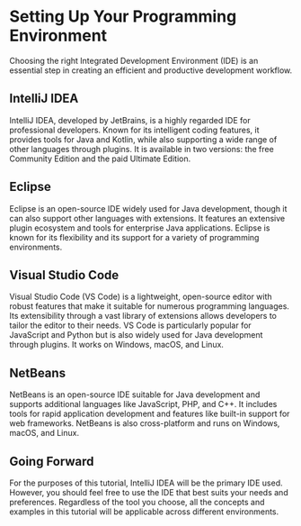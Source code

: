 # Setting Up Your Programming Environment

Choosing the right Integrated Development Environment (IDE) is an essential step in creating an efficient and productive development workflow.

## IntelliJ IDEA

IntelliJ IDEA, developed by JetBrains, is a highly regarded IDE for professional developers. Known for its intelligent coding features, it provides tools for Java and Kotlin, while also supporting a wide range of other languages through plugins. It is available in two versions: the free Community Edition and the paid Ultimate Edition.

## Eclipse

Eclipse is an open-source IDE widely used for Java development, though it can also support other languages with extensions. It features an extensive plugin ecosystem and tools for enterprise Java applications. Eclipse is known for its flexibility and its support for a variety of programming environments.

## Visual Studio Code

Visual Studio Code (VS Code) is a lightweight, open-source editor with robust features that make it suitable for numerous programming languages. Its extensibility through a vast library of extensions allows developers to tailor the editor to their needs. VS Code is particularly popular for JavaScript and Python but is also widely used for Java development through plugins. It works on Windows, macOS, and Linux.

## NetBeans

NetBeans is an open-source IDE suitable for Java development and supports additional languages like JavaScript, PHP, and C++. It includes tools for rapid application development and features like built-in support for web frameworks. NetBeans is also cross-platform and runs on Windows, macOS, and Linux.

## Going Forward

For the purposes of this tutorial, IntelliJ IDEA will be the primary IDE used. However, you should feel free to use the IDE that best suits your needs and preferences. Regardless of the tool you choose, all the concepts and examples in this tutorial will be applicable across different environments.
